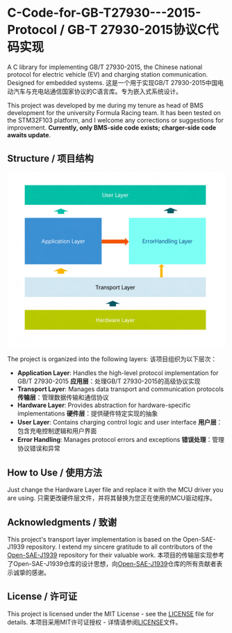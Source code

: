 # C-Code-for-GB-T27930---2015-Protocol / GB-T 27930-2015协议C代码实现

A C library for implementing GB/T 27930-2015, the Chinese national protocol for electric vehicle (EV) and charging station communication. Designed for embedded systems.
这是一个用于实现GB/T 27930-2015中国电动汽车与充电站通信国家协议的C语言库。专为嵌入式系统设计。


This project was developed by me during my tenure as head of BMS development for the university Formula Racing team. It has been tested on the STM32F103 platform, and I welcome any corrections or suggestions for improvement.
**Currently, only BMS-side code exists; charger-side code awaits update**.



## Structure / 项目结构

![Project Structure](image.png)

The project is organized into the following layers:
该项目组织为以下层次：

- **Application Layer**: Handles the high-level protocol implementation for GB/T 27930-2015
  **应用层**：处理GB/T 27930-2015的高级协议实现
- **Transport Layer**: Manages data transport and communication protocols
  **传输层**：管理数据传输和通信协议
- **Hardware Layer**: Provides abstraction for hardware-specific implementations
  **硬件层**：提供硬件特定实现的抽象
- **User Layer**: Contains charging control logic and user interface
  **用户层**：包含充电控制逻辑和用户界面
- **Error Handling**: Manages protocol errors and exceptions
  **错误处理**：管理协议错误和异常



## How to Use / 使用方法

Just change the Hardware Layer file and replace it with the MCU driver you are using.
只需更改硬件层文件，并将其替换为您正在使用的MCU驱动程序。

## Acknowledgments / 致谢

This project's transport layer implementation is based on the Open-SAE-J1939 repository. I extend my sincere gratitude to all contributors of the [Open-SAE-J1939](https://github.com/DanielMartensson/Open-SAE-J1939) repository for their valuable work.
本项目的传输层实现参考了Open-SAE-J1939仓库的设计思想，向[Open-SAE-J1939](https://github.com/DanielMartensson/Open-SAE-J1939)仓库的所有贡献者表示诚挚的感谢。



## License / 许可证

This project is licensed under the MIT License - see the [LICENSE](LICENSE) file for details.
本项目采用MIT许可证授权 - 详情请参阅[LICENSE](LICENSE)文件。

